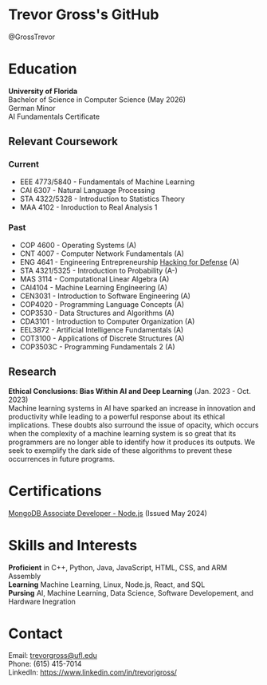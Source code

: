 # Trevor Gross's GitHub
@GrossTrevor  

# Education
<b>University of Florida</b>  
Bachelor of Science in Computer Science (May 2026)  
German Minor  
AI Fundamentals Certificate  

## Relevant Coursework
### Current
<ul>
  <li>EEE 4773/5840 - Fundamentals of Machine Learning</li>
  <li>CAI 6307 - Natural Language Processing</li>
  <li>STA 4322/5328 - Introduction to Statistics Theory</li>
  <li>MAA 4102 - Inroduction to Real Analysis 1</li>
</ul>

### Past
<ul>
  <li>COP 4600 - Operating Systems (A)</li>
  <li>CNT 4007 - Computer Network Fundamentals (A)</li>
  <li>ENG 4641 - Engineering Entrepreneurship <a href="https://www.h4d.us/">Hacking for Defense</a> (A)</li>
  <li>STA 4321/5325 - Introduction to Probability (A-)</li>
  <li>MAS 3114 - Computational Linear Algebra (A)</li>
  <li>CAI4104 - Machine Learning Engineering (A)</li>
  <li>CEN3031 - Introduction to Software Engineering (A)</li>
  <li>COP4020 - Programming Language Concepts (A)</li>
  <li>COP3530 - Data Structures and Algorithms (A)</li>
  <li>CDA3101 - Introduction to Computer Organization (A)</li>
  <li>EEL3872 - Artificial Intelligence Fundamentals (A)</li>
  <li>COT3100 - Applications of Discrete Structures (A)</li>
  <li>COP3503C - Programming Fundamentals 2 (A)</li>
</ul>

## Research
<b>Ethical Conclusions: Bias Within AI and Deep Learning</b> (Jan. 2023 - Oct. 2023)  
Machine learning systems in AI have sparked an increase in innovation and productivity while leading to a powerful response about its ethical implications. These doubts also surround the issue of opacity, which occurs when the complexity of a machine learning system is so great that its programmers are no longer able to identify how it produces its outputs. We seek to exemplify the dark side of these algorithms to prevent these occurrences in future programs.

# Certifications
<a href="https://www.credly.com/badges/5c835bea-873b-4af7-99d5-6a178d7c57e2">MongoDB Associate Developer - Node.js</a> (Issued May 2024)  

# Skills and Interests
<b>Proficient</b> in C++, Python, Java, JavaScript, HTML, CSS, and ARM Assembly  
<b>Learning</b> Machine Learning, Linux, Node.js, React, and SQL  
<b>Pursing</b> AI, Machine Learning, Data Science, Software Developement, and Hardware Inegration  

# Contact
Email: trevorgross@ufl.edu  
Phone: (615) 415-7014  
LinkedIn: https://www.linkedin.com/in/trevorjgross/  
